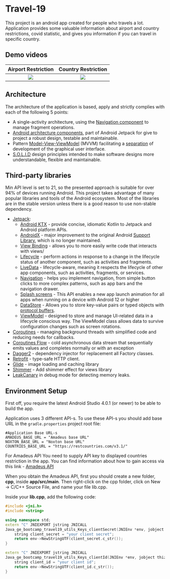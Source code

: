 # Travel-19

This project is an android app created for people who travels a lot. Application provides some valuable information about airport and country restrictions, covid statistic, and gives you information if you can travel in specific country.

## Demo videos

Airport Restriction	|	Country Restriction	|
:------:|:---------------------:|
![](demo/airport_restriction.gif)  |  ![](demo/country_restricion.gif)  |  


## Architecture

The architecture of the application is based, apply and strictly complies with each of the following 5 points:
-   A single-activity architecture, using the [Navigation component](https://developer.android.com/guide/navigation/navigation-getting-started) to manage fragment operations.
-   [Android architecture components](https://developer.android.com/jetpack/guide), part of Android Jetpack for give to project a robust design, testable and maintainable.
-   Pattern  [Model-View-ViewModel](https://en.wikipedia.org/wiki/Model%E2%80%93view%E2%80%93viewmodel)  (MVVM) facilitating a [separation](https://en.wikipedia.org/wiki/Separation_of_concerns) of development of the graphical user interface.
-   [S.O.L.I.D](https://en.wikipedia.org/wiki/SOLID)  design principles intended to make software designs more understandable, flexible and maintainable.

## Third-party libraries
Min API level is set to 21, so the presented approach is suitable for over 94% of devices running Android. This project takes advantage of many popular libraries and tools of the Android ecosystem. Most of the libraries are in the stable version unless there is a good reason to use non-stable dependency.
-   [Jetpack](https://developer.android.com/jetpack):
    -   [Android KTX](https://developer.android.com/kotlin/ktx.html)  - provide concise, idiomatic Kotlin to Jetpack and Android platform APIs.
    -   [AndroidX](https://developer.android.com/jetpack/androidx)  - major improvement to the original Android  [Support Library](https://developer.android.com/topic/libraries/support-library/index), which is no longer maintained.
    -   [View Binding](https://developer.android.com/topic/libraries/view-binding)  - allows you to more easily write code that interacts with views/
    -   [Lifecycle](https://developer.android.com/topic/libraries/architecture/lifecycle)  - perform actions in response to a change in the lifecycle status of another component, such as activities and fragments.
    -   [LiveData](https://developer.android.com/topic/libraries/architecture/livedata)  - lifecycle-aware, meaning it respects the lifecycle of other app components, such as activities, fragments, or services.
    -   [Navigation](https://developer.android.com/guide/navigation/)  - helps you implement navigation, from simple button clicks to more complex patterns, such as app bars and the navigation drawer.
    -   [Splash screens](https://developer.android.com/guide/topics/ui/splash-screen) - This API enables a new app launch animation for all apps when running on a device with Android 12 or higher
    -   [DataStore](https://developer.android.com/topic/libraries/architecture/datastore)  - Allows you to store key-value pairs or typed objects with [protocol buffers](https://developers.google.com/protocol-buffers).
    -   [ViewModel](https://developer.android.com/topic/libraries/architecture/viewmodel)  - designed to store and manage UI-related data in a lifecycle conscious way. The ViewModel class allows data to survive configuration changes such as screen rotations.
-   [Coroutines](https://kotlinlang.org/docs/reference/coroutines-overview.html)  - managing background threads with simplified code and reducing needs for callbacks.
-    [Coroutines Flow](https://kotlinlang.org/docs/reference/coroutines-overview.html)  - cold asynchronous data stream that sequentially emits values and completes normally or with an exception
-   [Dagger2](https://dagger.dev/)  - dependency injector for replacement all Factory classes.
-   [Retrofit](https://square.github.io/retrofit/)  - type-safe HTTP client.
-   [Glide](https://github.com/bumptech/glide)  - image loading and caching library
-   [Shimmer](https://github.com/facebook/shimmer-android)  - Add shimmer effect for views library
- [LeakCanary](https://github.com/square/leakcanary) in debug mode for detecting memory leaks.

## Environment Setup
First off, you require the latest Android Studio 4.0.1 (or newer) to be able to build the app.

Application uses 3 different API-s. To use these API-s you should add base URL in the `gradle.properties` project root file:

```properties
#Application Base URL-s
AMADEUS_BASE_URL = "Amadeus base URL"
NOXTON_BASE_URL = "Noxton base URL"
COUNTRIES_BASE_URL = "https://restcountries.com/v3.1/"
```
For Amadeus API You need to supply API key to displayed countries restriction in the app. You can find information about how to gain access via this link - [Amadeus API](https://developers.amadeus.com/self-service/category/covid-19-and-travel-safety/api-doc/travel-restrictions) 

When you obtain the Amadeus API, first you should create a new folder, **cpp**, inside **app/src/main**. Then right-click on the cpp folder, click on New → C/C++ Source File, and name your file lib.cpp.

Inside your **lib.cpp**, add the following code:
```c++
#include <jni.h>
#include <string>

using namespace std;
extern "C" JNIEXPORT jstring JNICALL
Java_ge_bootcamp_travel19_utils_Keys_clientSecret(JNIEnv *env, jobject thiz) {
    string client_secret = "your client secret";
    return env->NewStringUTF(client_secret.c_str());
}

extern "C" JNIEXPORT jstring JNICALL
Java_ge_bootcamp_travel19_utils_Keys_clientId(JNIEnv *env, jobject thiz) {
    string client_id = "your client id";
    return env->NewStringUTF(client_id.c_str());
}
```

